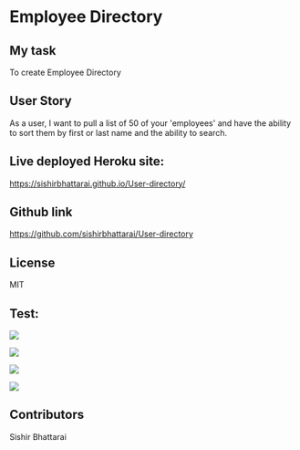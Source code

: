 # Employee Directory

## My task
To create Employee Directory

## User Story

As a user, I want to pull a list of 50 of your 'employees' and have the ability to sort them by first or last name and the ability to search.

## Live deployed Heroku site: 

https://sishirbhattarai.github.io/User-directory/

## Github link

https://github.com/sishirbhattarai/User-directory

## License
MIT

## Test:
![](./Assets/Capture1.PNG)

![](./Assets/Capture2.PNG)

![](./Assets/Capture3.PNG)

![](./Assets/Capture4.PNG)

## Contributors
Sishir Bhattarai